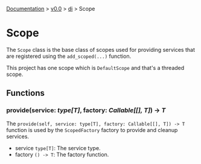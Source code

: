 [Documentation](/docs/documentation.md) >
 [v0.0](/docs/0.0/version.md) >
  [di](/docs/0.0/di/module.md) >
   Scope

# Scope

The `Scope` class is the base class of scopes used for providing services that are registered using the `add_scoped(...)` function.

This project has one scope which is `DefaultScope` and that's a threaded scope.

## Functions

### provide(service: _type[T]_, factory: _Callable[[], T]_) -> _T_

The `provide(self, service: type[T], factory: Callable[[], T]) -> T` function is used by the `ScopedFactory` factory to provide and cleanup services.

- service `type[T]`: The service type.
- factory `() -> T`: The factory function.